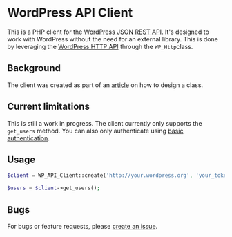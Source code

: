 # WordPress API Client

This is a PHP client for the [WordPress JSON REST API](https://github.com/WP-API/WP-API). It's designed to work with WordPress
without the need for an external library. This is done by leveraging the [WordPress HTTP API](http://codex.wordpress.org/HTTP_API) through
the `WP_Http`class.

## Background

The client was created as part of an [article](http://carlalexander.ca/designing-class-wordpress-api-client) on how to design a class.

## Current limitations

This is still a work in progress. The client currently only supports the `get_users` method. You can also only authenticate using
[basic authentication](https://github.com/WP-API/Basic-Auth).

## Usage

```php
$client = WP_API_Client::create('http://your.wordpress.org', 'your_token');

$users = $client->get_users();
```

## Bugs

For bugs or feature requests, please [create an issue](https://github.com/carlalexander/wp-api-client/issues/new).
